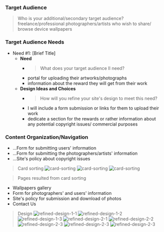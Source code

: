 ### Target Audience

> Who is your additional/secondary target audience?
> freelance/professional photographers/artists who wish to share/ browse device wallpapers

### Target Audience Needs

- Need #1: [Brief Title]
  - **Need**
    - > What does your target audience II need?
    - portal for uploading their artworks/photographs
    - information about the reward they will get from their work
  - **Design Ideas and Choices**
    - > How will you refine your site's design to meet this need?
    - I will include a form submission or links for them to upload their work
    - dedicate a section for the rewards or rather information about any potential copyright issues/ commercial purposes

### Content Organization/Navigation

- ...Form for submitting users' information
- ...Form for submitting the photographers/artists' information
- ...Site's policy about copyright issues

> Card sorting
> ![card-sorting](card-sorting-step1.jpg)
> ![card-sorting](card-sorting-photographers.jpg)
> ![card-sorting](final-card-sorting.jpg)

> Pages resulted from card sorting

- Wallpapers gallery
- Form for photographers' and users' information
- Site's policy for submission and download of photos
- Contact Us

> Design
> ![refined-design-1-1](refined-design-1-1.jpg)
> ![refined-design-1-2](refined-design-1-2.jpg)
> ![refined-design-1-3](refined-design-1-3.jpg)
> ![refined-design-2-1](refined-design-2-1.jpg)
> ![refined-design-2-2](refined-design-2-2.jpg)
> ![refined-design-2-3](refined-design-2-3.jpg)
> ![refined-design-2-3](refined-design-2-4.jpg)
> ![refined-design-2-3](refined-design-2-5.jpg)
